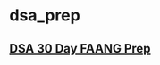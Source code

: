 # dsa_prep

## [DSA 30 Day FAANG Prep](https://www.notion.so/DSA-30-Day-FAANG-Prep-20db2efcf8518055912adf3ce69c114b)
